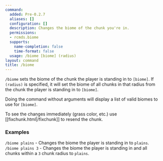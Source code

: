 ```yaml
---
command:
  added: Pre-0.2.7
  aliases: []
  configuration: []
  description: Changes the biome of the chunk you're in.
  permissions:
  - rcmds.biome
  supports:
    name-completion: false
    time-format: false
  usage: /biome [biome] (radius)
layout: command
title: /biome
---
```


```/biome``` sets the biome of the chunk the player is standing in to ```[biome]```. If ```(radius)``` is specified,
it will set the biome of all chunks in that radius from the chunk the player is standing in to ```[biome]```.

Doing the command without arguments will display a list of valid biomes to use for ```[biome]```.

To see the changes immediately (grass color, etc.) use [[fixchunk.html|/fixchunk]] to resend the chunk.

### Examples 

```/biome plains``` - Changes the biome the player is standing in to ```plains```.  
```/biome plains 3``` - Changes the biome the player is standing in and all chunks within a ```3``` chunk radius to
```plains```.
